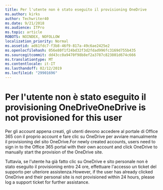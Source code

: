 ```yaml
---
title: Per l'utente non è stato eseguito il provisioning OneDrive
ms.author: kirks
author: Techwriter40
ms.date: 9/21/2018
ms.audience: ITPro
ms.topic: article
ROBOTS: NOINDEX, NOFOLLOW
localization_priority: Normal
ms.assetid: ad61fdc7-f3b8-46f9-817a-49c6ae2425e2
ms.openlocfilehash: 056e80f1f24bd32f3d2fdad996fc3169d755b435
ms.sourcegitcommit: dd43cc0a9470f98b8ef2a3787c823801d674c666
ms.translationtype: MT
ms.contentlocale: it-IT
ms.lasthandoff: 02/12/2019
ms.locfileid: "29901696"
---
```

# <a name="onedrive-is-not-provisioned-for-this-user"></a><span data-ttu-id="1b0c5-102">Per l'utente non è stato eseguito il provisioning OneDrive</span><span class="sxs-lookup"><span data-stu-id="1b0c5-102">OneDrive is not provisioned for this user</span></span>

<span data-ttu-id="1b0c5-103">Per gli account appena creati, gli utenti devono accedere al portale di Office 365 con il proprio account e fare clic su OneDrive per avviare manualmente il provisioning del sito OneDrive.</span><span class="sxs-lookup"><span data-stu-id="1b0c5-103">For newly created accounts, users need to sign in to the Office 365 portal with their own account and click OneDrive to manually start the provision of the OneDrive site.</span></span>
  
<span data-ttu-id="1b0c5-104">Tuttavia, se l'utente ha già fatto clic su OneDrive e sito personale non è stato eseguito il provisioning entro 24 ore, effettuare l'accesso un ticket del supporto per ulteriore assistenza.</span><span class="sxs-lookup"><span data-stu-id="1b0c5-104">However, if the user has already clicked OneDrive and their personal site is not provisioned within 24 hours, please log a support ticket for further assistance.</span></span>
  

